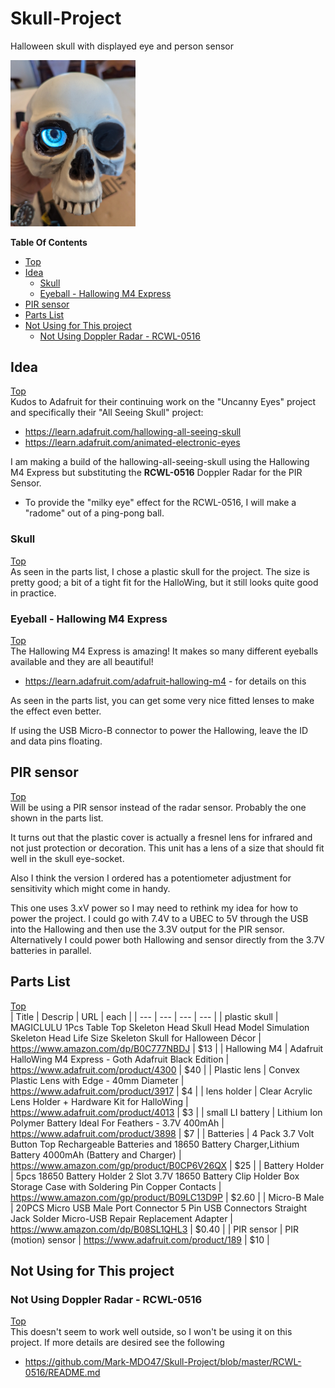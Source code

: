 # Skull-Project
Halloween skull with displayed eye and person sensor

<img src="https://github.com/Mark-MDO47/Skull-Project/blob/master/resources/images/skull_prjct_first_light.jpg" width="200" alt="Image of skull project first time Hallowing is inserted">

**Table Of Contents**
* [Top](#skull\-project "Top")
* [Idea](#idea "Idea")
  * [Skull](#skull "Skull")
  * [Eyeball - Hallowing M4 Express](#eyeball-\--hallowing-m4-express "Eyeball - Hallowing M4 Express")
* [PIR sensor](#pir-sensor "PIR sensor")
* [Parts List](#parts-list "Parts List")
* [Not Using for This project](#not-using-for-this-project "Not Using for This project")
  * [Not Using Doppler Radar - RCWL-0516](#not-using-doppler-radar-\--rcwl\-0516 "Not Using Doppler Radar - RCWL-0516")

## Idea
[Top](#skull\-project "Top")<br>
Kudos to Adafruit for their continuing work on the "Uncanny Eyes" project and specifically their "All Seeing Skull" project:
- https://learn.adafruit.com/hallowing-all-seeing-skull
- https://learn.adafruit.com/animated-electronic-eyes

I am making a build of the hallowing-all-seeing-skull using the Hallowing M4 Express but substituting the **RCWL-0516** Doppler Radar for the PIR Sensor.
- To provide the "milky eye" effect for the RCWL-0516, I will make a "radome" out of a ping-pong ball.

### Skull
[Top](#skull\-project "Top")<br>
As seen in the parts list, I chose a plastic skull for the project. The size is pretty good; a bit of a tight fit for the HalloWing, but it still looks quite good in practice.

### Eyeball - Hallowing M4 Express
[Top](#skull\-project "Top")<br>
The Hallowing M4 Express is amazing! It makes so many different eyeballs available and they are all beautiful!
- https://learn.adafruit.com/adafruit-hallowing-m4 - for details on this

As seen in the parts list, you can get some very nice fitted lenses to make the effect even better.

If using the USB Micro-B connector to power the Hallowing, leave the ID and data pins floating.

## PIR sensor
[Top](#skull\-project "Top")<br>
Will be using a PIR sensor instead of the radar sensor. Probably the one shown in the parts list.

It turns out that the plastic cover is actually a fresnel lens for infrared and not just protection or decoration. This unit has a lens of a size that should fit well in the skull eye-socket.

Also I think the version I ordered has a potentiometer adjustment for sensitivity which might come in handy.

This one uses 3.xV power so I may need to rethink my idea for how to power the project. I could go with 7.4V to a UBEC to 5V through the USB into the Hallowing and then use the 3.3V output for the PIR sensor. Alternatively I could power both Hallowing and sensor directly from the 3.7V batteries in parallel.

## Parts List
[Top](#skull\-project "Top")<br>
| Title | Descrip | URL | each |
| --- | --- | --- | --- |
| plastic skull | MAGICLULU 1Pcs Table Top Skeleton Head Skull Head Model Simulation Skeleton Head Life Size Skeleton Skull for Halloween Décor | https://www.amazon.com/dp/B0C777NBDJ | $13 |
| Hallowing M4 | Adafruit HalloWing M4 Express - Goth Adafruit Black Edition | https://www.adafruit.com/product/4300 | $40 |
| Plastic lens | Convex Plastic Lens with Edge - 40mm Diameter | https://www.adafruit.com/product/3917 | $4 |
| lens holder | Clear Acrylic Lens Holder + Hardware Kit for HalloWing | https://www.adafruit.com/product/4013 | $3 |
| small LI battery | Lithium Ion Polymer Battery Ideal For Feathers - 3.7V 400mAh | https://www.adafruit.com/product/3898 | $7 |
| Batteries | 4 Pack 3.7 Volt Button Top Rechargeable Batteries and 18650 Battery Charger,Lithium Battery 4000mAh (Battery and Charger) | https://www.amazon.com/gp/product/B0CP6V26QX | $25 |
| Battery Holder | 5pcs 18650 Battery Holder 2 Slot 3.7V 18650 Battery Clip Holder Box Storage Case with Soldering Pin Copper Contacts | https://www.amazon.com/gp/product/B09LC13D9P | $2.60 |
| Micro-B Male | 20PCS Micro USB Male Port Connector 5 Pin USB Connectors Straight Jack Solder Micro-USB Repair Replacement Adapter | https://www.amazon.com/dp/B08SL1QHL3 | $0.40 |
| PIR sensor | PIR (motion) sensor | https://www.adafruit.com/product/189 | $10 |


## Not Using for This project

### Not Using Doppler Radar - RCWL-0516
[Top](#skull\-project "Top")<br>
This doesn't seem to work well outside, so I won't be using it on this project. If more details are desired see the following
- https://github.com/Mark-MDO47/Skull-Project/blob/master/RCWL-0516/README.md

